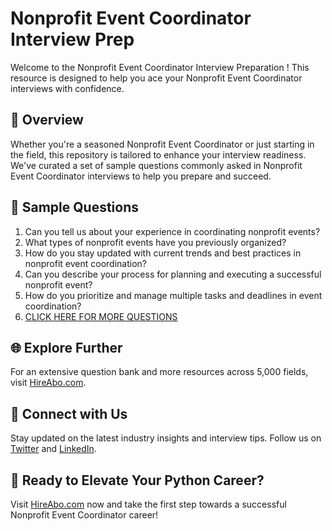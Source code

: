 # Nonprofit Event Coordinator Interview Prep

Welcome to the Nonprofit Event Coordinator Interview Preparation ! This resource is designed to help you ace your Nonprofit Event Coordinator interviews with confidence.

## 🚀 Overview

Whether you're a seasoned Nonprofit Event Coordinator or just starting in the field, this repository is tailored to enhance your interview readiness. We've curated a set of sample questions commonly asked in Nonprofit Event Coordinator interviews to help you prepare and succeed.

## 📝 Sample Questions

1. Can you tell us about your experience in coordinating nonprofit events?
2. What types of nonprofit events have you previously organized?
3. How do you stay updated with current trends and best practices in nonprofit event coordination?
4. Can you describe your process for planning and executing a successful nonprofit event?
5. How do you prioritize and manage multiple tasks and deadlines in event coordination?
6. [CLICK HERE FOR MORE QUESTIONS](https://hireabo.com/job/13_3_12/Nonprofit%20Event%20Coordinator)

## 🌐 Explore Further

For an extensive question bank and more resources across 5,000 fields, visit [HireAbo.com](https://www.hireabo.com).

## 📱 Connect with Us

Stay updated on the latest industry insights and interview tips. Follow us on [Twitter](https://twitter.com/hireabo) and [LinkedIn](https://www.linkedin.com/in/hire-abo-3609972a8/).

## 🚀 Ready to Elevate Your Python Career?

Visit [HireAbo.com](https://www.hireabo.com) now and take the first step towards a successful Nonprofit Event Coordinator career!